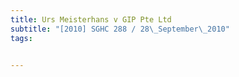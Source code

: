 ```yaml
---
title: Urs Meisterhans v GIP Pte Ltd 
subtitle: "[2010] SGHC 288 / 28\_September\_2010"
tags:


---
```



